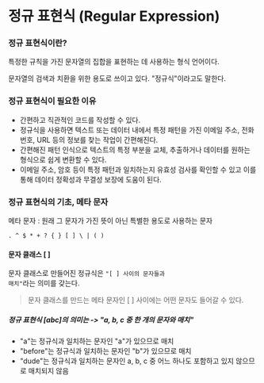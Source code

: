 # 정규 표현식 (Regular Expression)

### 정규 표현식이란?
특정한 규칙을 가진 문자열의 집합을 표현하는 데 사용하는 형식 언어이다.<p>
문자열의 검색과 치환을 위한 용도로 쓰이고 있다.
"정규식"이라고도 말한다.

### 정규 표현식이 필요한 이유
- 간편하고 직관적인 코드를 작성할 수 있다.
- 정규식을 사용하면 텍스트 또는 데이터 내에서 특정 패턴을 가진 이메일 주소, 전화번호, URL 등의 정보를 찾는 작업이 간편해진다.
- 간편해진 패턴 인식으로 텍스트의 특정 부분을 교체, 추출하거나 데이터를 원하는 형식으로 쉽게 변환할 수 있다.
- 이메일 주소, 암호 등이 특정 패턴과 일치하는지 유효성 검사를 확인할 수 있고 이를 통해 데이터 정확성과 무결성 보장에 도움이 된다.

### 정규 표현식의 기초, 메타 문자
메타 문자 : 원래 그 문자가 가진 뜻이 아닌 특별한 용도로 사용하는 문자<p>
<code>. ^ $ * + ? { } [ ] \ | ( )</code>

#### 문자 클래스 [ ]
문자 클래스로 만들어진 정규식은 <code>"[ ] 사이의 문자들과 매치"</code>라는 의미를 갖는다.
>문자 클래스를 만드는 메타 문자인 [ ] 사이에는 어떤 문자도 들어갈 수 있다.<p>

##### 정규 표현식 [abc]의 의미는 -> "a, b, c 중 한 개의 문자와 매치"
- "a"는 정규식과 일치하는 문자인 "a"가 있으므로 매치
- "before"는 정규식과 일치하는 문자인 "b"가 있으므로 매치
- "dude"는 정규식과 일치하는 문자인 a, b, c 중 어느 하나도 포함하고 있지 않으므로 매치되지 않음
